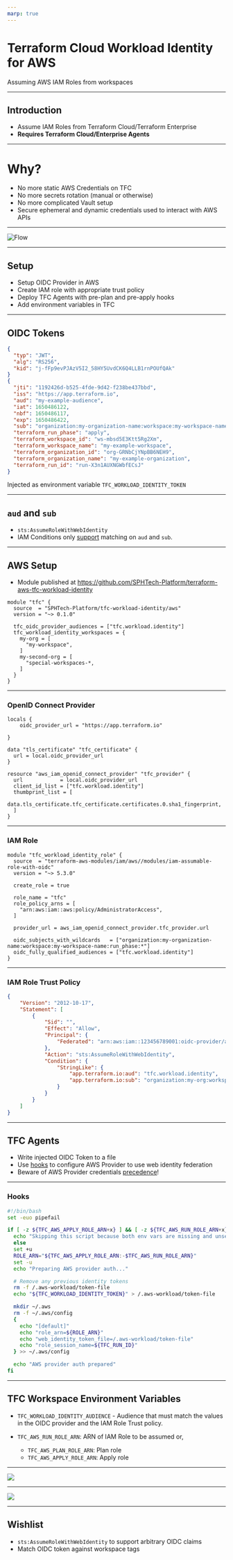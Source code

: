 ```yaml
---
marp: true
---
```


# Terraform Cloud Workload Identity for AWS

Assuming AWS IAM Roles from workspaces

---
## Introduction

- Assume IAM Roles from Terraform Cloud/Terraform Enterprise
- **Requires Terraform Cloud/Enterprise Agents**

---
# Why?

- No more static AWS Credentials on TFC
- No more secrets rotation (manual or otherwise)
- No more complicated Vault setup
- Secure ephemeral and dynamic credentials used to interact with AWS APIs

---
![Flow](images/tfc-workload-identity-flow.png)

---
## Setup

- Setup OIDC Provider in AWS
- Create IAM role with appropriate trust policy
- Deploy TFC Agents with pre-plan and pre-apply hooks
- Add environment variables in TFC

---


## OIDC Tokens

```json
{
  "typ": "JWT",
  "alg": "RS256",
  "kid": "j-fFp9evPJAzV5I2_58HY5UvdCK6Q4LLB1rnPOUfQAk"
}
{
  "jti": "1192426d-b525-4fde-9d42-f238be437bbd",
  "iss": "https://app.terraform.io",
  "aud": "my-example-audience",
  "iat": 1650486122,
  "nbf": 1650486117,
  "exp": 1650486422,
  "sub": "organization:my-organization-name:workspace:my-workspace-name:run_phase:apply",
  "terraform_run_phase": "apply",
  "terraform_workspace_id": "ws-mbsd5E3Ktt5Rg2Xm",
  "terraform_workspace_name": "my-example-workspace",
  "terraform_organization_id": "org-GRNbCjYNpBB6NEH9",
  "terraform_organization_name": "my-example-organization",
  "terraform_run_id": "run-X3n1AUXNGWbfECsJ"
}
```

Injected as environment variable `TFC_WORKLOAD_IDENTITY_TOKEN`

---
## `aud` and `sub`

- `sts:AssumeRoleWithWebIdentity`
- IAM Conditions only [support](https://docs.aws.amazon.com/IAM/latest/UserGuide/reference_policies_iam-condition-keys.html#condition-keys-wif) matching on `aud` and `sub`.

---
## AWS Setup

- Module published at https://github.com/SPHTech-Platform/terraform-aws-tfc-workload-identity

```hcl
module "tfc" {
  source  = "SPHTech-Platform/tfc-workload-identity/aws"
  version = "~> 0.1.0"

  tfc_oidc_provider_audiences = ["tfc.workload.identity"]
  tfc_workload_identity_workspaces = {
    my-org = [
      "my-workspace",
    ]
    my-second-org = [
      "special-workspaces-*,
    ]
  }
}
```

---
### OpenID Connect Provider

```hcl
locals {
    oidc_provider_url = "https://app.terraform.io"

}

data "tls_certificate" "tfc_certificate" {
  url = local.oidc_provider_url
}

resource "aws_iam_openid_connect_provider" "tfc_provider" {
  url            = local.oidc_provider_url
  client_id_list = ["tfc.workload.identity"]
  thumbprint_list = [
    data.tls_certificate.tfc_certificate.certificates.0.sha1_fingerprint,
  ]
}

```

---
### IAM Role

```hcl
module "tfc_workload_identity_role" {
  source  = "terraform-aws-modules/iam/aws//modules/iam-assumable-role-with-oidc"
  version = "~> 5.3.0"

  create_role = true

  role_name = "tfc"
  role_policy_arns = [
    "arn:aws:iam::aws:policy/AdministratorAccess",
  ]

  provider_url = aws_iam_openid_connect_provider.tfc_provider.url

  oidc_subjects_with_wildcards   = ["organization:my-organization-name:workspace:my-workspace-name:run_phase:*"]
  oidc_fully_qualified_audiences = ["tfc.workload.identity"]
}

```

---
### IAM Role Trust Policy

```json
{
    "Version": "2012-10-17",
    "Statement": [
        {
            "Sid": "",
            "Effect": "Allow",
            "Principal": {
                "Federated": "arn:aws:iam::123456789001:oidc-provider/app.terraform.io"
            },
            "Action": "sts:AssumeRoleWithWebIdentity",
            "Condition": {
                "StringLike": {
                    "app.terraform.io:aud": "tfc.workload.identity",
                    "app.terraform.io:sub": "organization:my-org:workspace:my-workspaces:run_phase:*"
                }
            }
        }
    ]
}
```

---
## TFC Agents

- Write injected OIDC Token to a file
- Use [hooks](https://gist.github.com/lawliet89/71ffbe17e8eb38d892e5ce3e243a0829) to configure AWS Provider to use web identity federation
- Beware of AWS Provider credentials [precedence](https://registry.terraform.io/providers/hashicorp/aws/latest/docs#authentication-and-configuration)!

---
### Hooks

```sh
#!/bin/bash
set -euo pipefail

if [ -z ${TFC_AWS_APPLY_ROLE_ARN+x} ] && [ -z ${TFC_AWS_RUN_ROLE_ARN+x} ]; then
  echo "Skipping this script because both env vars are missing and unset";
  else
  set +u
  ROLE_ARN="${TFC_AWS_APPLY_ROLE_ARN:-$TFC_AWS_RUN_ROLE_ARN}"
  set -u
  echo "Preparing AWS provider auth..."

  # Remove any previous identity tokens
  rm -f /.aws-workload/token-file
  echo "${TFC_WORKLOAD_IDENTITY_TOKEN}" > /.aws-workload/token-file

  mkdir ~/.aws
  rm -f ~/.aws/config
  {
    echo "[default]"
    echo "role_arn=${ROLE_ARN}"
    echo "web_identity_token_file=/.aws-workload/token-file"
    echo "role_session_name=${TFC_RUN_ID}"
  } >> ~/.aws/config

  echo "AWS provider auth prepared"
fi
```

---
## TFC Workspace Environment Variables

- `TFC_WORKLOAD_IDENTITY_AUDIENCE` - Audience that must match the values in the OIDC provider and the IAM Role Trust policy.
- `TFC_AWS_RUN_ROLE_ARN`: ARN of IAM Role to be assumed or,

  - `TFC_AWS_PLAN_ROLE_ARN`: Plan role
  - `TFC_AWS_APPLY_ROLE_ARN`: Apply role

---
![](images/tfc-vars.png)

---
![](images/tfc-plan.png)

---
## Wishlist

- `sts:AssumeRoleWithWebIdentity` to support arbitrary OIDC claims
- Match OIDC token against workspace tags
